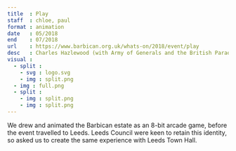 ```yaml
---
title  : Play
staff  : chloe, paul
format : animation
date   : 05/2018
end    : 07/2018
url    : https://www.barbican.org.uk/whats-on/2018/event/play
desc   : Charles Hazlewood (with Army of Generals and the British Paraorchestra)
visual :
  - split :
    - svg : logo.svg
    - img : split.png
  - img : full.png
  - split :
    - img : split.png
    - img : split.png
---
```


We drew and animated the Barbican estate as an 8-bit arcade game, before the event travelled to Leeds. Leeds Council were keen to retain this identity, so asked us to create the same experience with Leeds Town Hall.
